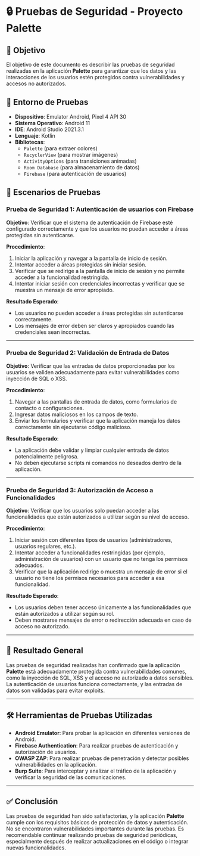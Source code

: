 # 🔒 Pruebas de Seguridad - Proyecto Palette

## 📌 Objetivo
El objetivo de este documento es describir las pruebas de seguridad realizadas en la aplicación **Palette** para garantizar que los datos y las interacciones de los usuarios estén protegidos contra vulnerabilidades y accesos no autorizados.

## 🚀 Entorno de Pruebas
- **Dispositivo**: Emulator Android, Pixel 4 API 30
- **Sistema Operativo**: Android 11
- **IDE**: Android Studio 2021.3.1
- **Lenguaje**: Kotlin
- **Bibliotecas**:
    - `Palette` (para extraer colores)
    - `RecyclerView` (para mostrar imágenes)
    - `ActivityOptions` (para transiciones animadas)
    - `Room Database` (para almacenamiento de datos)
    - `Firebase` (para autenticación de usuarios)

## 📝 Escenarios de Pruebas

### Prueba de Seguridad 1: Autenticación de usuarios con Firebase

**Objetivo**: Verificar que el sistema de autenticación de Firebase esté configurado correctamente y que los usuarios no puedan acceder a áreas protegidas sin autenticarse.

**Procedimiento**:
1. Iniciar la aplicación y navegar a la pantalla de inicio de sesión.
2. Intentar acceder a áreas protegidas sin iniciar sesión.
3. Verificar que se redirige a la pantalla de inicio de sesión y no permite acceder a la funcionalidad restringida.
4. Intentar iniciar sesión con credenciales incorrectas y verificar que se muestra un mensaje de error apropiado.

**Resultado Esperado**:
- Los usuarios no pueden acceder a áreas protegidas sin autenticarse correctamente.
- Los mensajes de error deben ser claros y apropiados cuando las credenciales sean incorrectas.

---

### Prueba de Seguridad 2: Validación de Entrada de Datos

**Objetivo**: Verificar que las entradas de datos proporcionadas por los usuarios se validen adecuadamente para evitar vulnerabilidades como inyección de SQL o XSS.

**Procedimiento**:
1. Navegar a las pantallas de entrada de datos, como formularios de contacto o configuraciones.
2. Ingresar datos maliciosos en los campos de texto.
3. Enviar los formularios y verificar que la aplicación maneja los datos correctamente sin ejecutarse código malicioso.

**Resultado Esperado**:
- La aplicación debe validar y limpiar cualquier entrada de datos potencialmente peligrosa.
- No deben ejecutarse scripts ni comandos no deseados dentro de la aplicación.

---

### Prueba de Seguridad 3: Autorización de Acceso a Funcionalidades

**Objetivo**: Verificar que los usuarios solo puedan acceder a las funcionalidades que están autorizados a utilizar según su nivel de acceso.

**Procedimiento**:
1. Iniciar sesión con diferentes tipos de usuarios (administradores, usuarios regulares, etc.).
2. Intentar acceder a funcionalidades restringidas (por ejemplo, administración de usuarios) con un usuario que no tenga los permisos adecuados.
3. Verificar que la aplicación redirige o muestra un mensaje de error si el usuario no tiene los permisos necesarios para acceder a esa funcionalidad.

**Resultado Esperado**:
- Los usuarios deben tener acceso únicamente a las funcionalidades que están autorizados a utilizar según su rol.
- Deben mostrarse mensajes de error o redirección adecuada en caso de acceso no autorizado.

---

## 🧩 Resultado General

Las pruebas de seguridad realizadas han confirmado que la aplicación **Palette** está adecuadamente protegida contra vulnerabilidades comunes, como la inyección de SQL, XSS y el acceso no autorizado a datos sensibles. La autenticación de usuarios funciona correctamente, y las entradas de datos son validadas para evitar exploits.

---

## 🛠️ Herramientas de Pruebas Utilizadas

- **Android Emulator**: Para probar la aplicación en diferentes versiones de Android.
- **Firebase Authentication**: Para realizar pruebas de autenticación y autorización de usuarios.
- **OWASP ZAP**: Para realizar pruebas de penetración y detectar posibles vulnerabilidades en la aplicación.
- **Burp Suite**: Para interceptar y analizar el tráfico de la aplicación y verificar la seguridad de las comunicaciones.

---

## ✅ Conclusión

Las pruebas de seguridad han sido satisfactorias, y la aplicación **Palette** cumple con los requisitos básicos de protección de datos y autenticación. No se encontraron vulnerabilidades importantes durante las pruebas. Es recomendable continuar realizando pruebas de seguridad periódicas, especialmente después de realizar actualizaciones en el código o integrar nuevas funcionalidades.
